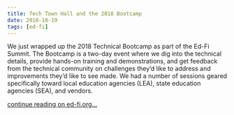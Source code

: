 ```yaml
---
title: Tech Town Hall and the 2018 Bootcamp
date: 2018-10-19
tags: [ed-fi]
---
```


We just wrapped up the 2018 Technical Bootcamp as part of the Ed-Fi Summit. The Bootcamp is a two-day event where we dig into the technical details, provide hands-on training and demonstrations, and get feedback from the technical community on challenges they’d like to address and improvements they’d like to see made. We had a number of sessions geared specifically toward local education agencies (LEA), state education agencies (SEA), and vendors.

[continue reading on ed-fi.org...](https://www.ed-fi.org/blog/2018/10/2018-bootcamp-recap/)

<!-- truncate -->
